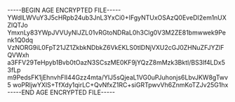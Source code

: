 -----BEGIN AGE ENCRYPTED FILE-----
YWdlLWVuY3J5cHRpb24ub3JnL3YxCi0+IFgyNTUxOSAzQ0EveDI2em1nUXZlQTJo
YmxnLy83YWpJVVUyNlJZL01vRGtoNDRaL0h3Clg0V3M2ZE81bmwwek9Penk1Q0dq
VzNORG9iL0FpT21JZ1ZkbkNDbkZ6VkEKLS0tIDNjVXU2cGJ0ZHNuZFJYZlFQVWxh
a3FFV29TeHpyb1Bvb0tOazN3SCszME0KF9jYQzZ8mMzk3Bktl/BS3lf4LDx53fLp
m9PedsFK1jEhnvhFlI44Gzz4mta/YlJ5sQjeaL1VG0uPJuhonjs6LbvJKW8gTwv5
woPRljwYXlS+TfXdy1qirLC+QvNfxZ1RC+siGRTpwvVh6ZnmKoTZJv25G1hx
-----END AGE ENCRYPTED FILE-----
